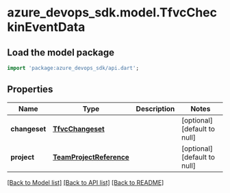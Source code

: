 # azure_devops_sdk.model.TfvcCheckinEventData

## Load the model package
```dart
import 'package:azure_devops_sdk/api.dart';
```

## Properties
Name | Type | Description | Notes
------------ | ------------- | ------------- | -------------
**changeset** | [**TfvcChangeset**](TfvcChangeset.md) |  | [optional] [default to null]
**project** | [**TeamProjectReference**](TeamProjectReference.md) |  | [optional] [default to null]

[[Back to Model list]](../README.md#documentation-for-models) [[Back to API list]](../README.md#documentation-for-api-endpoints) [[Back to README]](../README.md)


